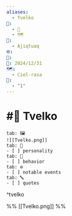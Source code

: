 ```yaml
---
aliases:
  - Tvelko
📁:
  - 👤
  - 🗺️
👤:
  - Ajiqtuaq
🌐: 
📝: 
📅: 2024/12/31
🗺️:
  - Ciel-rasa
🔀:
  - "1"
---
```

# #👤 Tvelko

```tabs
tab: 🖼️
![[Tvelko.png]]
tab: 👤
- [ ] personality
tab: 📝
- [ ] behavior
tab: ⚙️
- [ ] notable events
tab: 🔤
- [ ] quotes
```

^tvelko

%%
[[Tvelko.png]]
%%